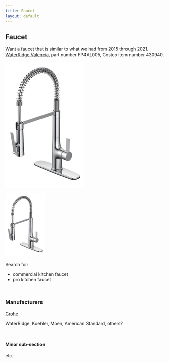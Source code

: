```yaml
---
title: Faucet
layout: default
---
```


## Faucet

Want a faucet that is similar to what we had from 2015 through 2021.  
[WaterRidge Valencia](http://water-ridge.ca/en_ca/index.php/430940.html), part number FP4AL005, Costco item number 430940.

![Faucet](media/waterridge-valencia-faucet-small.jpg)

<img src='media/waterridge-valencia-faucet-small.jpg' width='125'>

Search for:  
* commercial kitchen faucet  
* pro kitchen faucet

<br>

### Manufacturers

[Grohe](https://grohe.ca)

WaterRidge, Koehler, Moen, American Standard, others?

<br>

#### Minor sub-section

etc.

<br>
